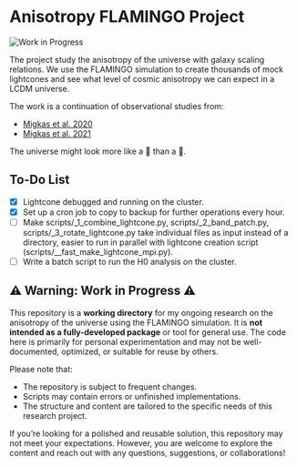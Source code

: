 # Anisotropy FLAMINGO Project
![Work in Progress](https://img.shields.io/badge/status-in%20progress-yellow)

The project study the anisotropy of the universe with galaxy scaling relations. We use the FLAMINGO simulation to create thousands of mock lightcones and see what level of cosmic anisotropy we can expect in a LCDM universe. 

The work is a continuation of observational studies from:
- [Migkas et al. 2020](https://ui.adsabs.harvard.edu/abs/2020A%26A...636A..15M/abstract)
- [Migkas et al. 2021](https://ui.adsabs.harvard.edu/abs/2021A%26A...649A.151M/abstract)

The universe might look more like a 🌰 than a 🎱.

## To-Do List
- [x] Lightcone debugged and running on the cluster.
- [x] Set up a cron job to copy to backup for further operations every hour.
- [ ] Make scripts/_1_combine_lightcone.py, scripts/_2_band_patch.py, scripts/_3_rotate_lightcone.py take individual files as input instead of a directory, easier to run in parallel with lightcone creation script (scripts/__fast_make_lightcone_mpi.py).
- [ ] Write a batch script to run the H0 analysis on the cluster.

## ⚠️ Warning: Work in Progress ⚠️

This repository is a **working directory** for my ongoing research on the anisotropy of the universe using the FLAMINGO simulation. It is **not intended as a fully-developed package** or tool for general use. The code here is primarily for personal experimentation and may not be well-documented, optimized, or suitable for reuse by others.

Please note that:
- The repository is subject to frequent changes.
- Scripts may contain errors or unfinished implementations.
- The structure and content are tailored to the specific needs of this research project.

If you’re looking for a polished and reusable solution, this repository may not meet your expectations. However, you are welcome to explore the content and reach out with any questions, suggestions, or collaborations!

